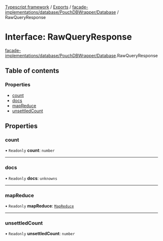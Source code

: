 [Typescript framework](../index.md) / [Exports](../modules.md) / [facade-implementations/database/PouchDBWrapper/Database](../modules/facade_implementations_database_PouchDBWrapper_Database.md) / RawQueryResponse

# Interface: RawQueryResponse

[facade-implementations/database/PouchDBWrapper/Database](../modules/facade_implementations_database_PouchDBWrapper_Database.md).RawQueryResponse

## Table of contents

### Properties

- [count](facade_implementations_database_PouchDBWrapper_Database.RawQueryResponse.md#count)
- [docs](facade_implementations_database_PouchDBWrapper_Database.RawQueryResponse.md#docs)
- [mapReduce](facade_implementations_database_PouchDBWrapper_Database.RawQueryResponse.md#mapreduce)
- [unsettledCount](facade_implementations_database_PouchDBWrapper_Database.RawQueryResponse.md#unsettledcount)

## Properties

### count

• `Readonly` **count**: `number`

___

### docs

• `Readonly` **docs**: `unknowns`

___

### mapReduce

• `Readonly` **mapReduce**: [`MapReduce`](facade_implementations_database_PouchDBWrapper_Database.MapReduce.md)

___

### unsettledCount

• `Readonly` **unsettledCount**: `number`
